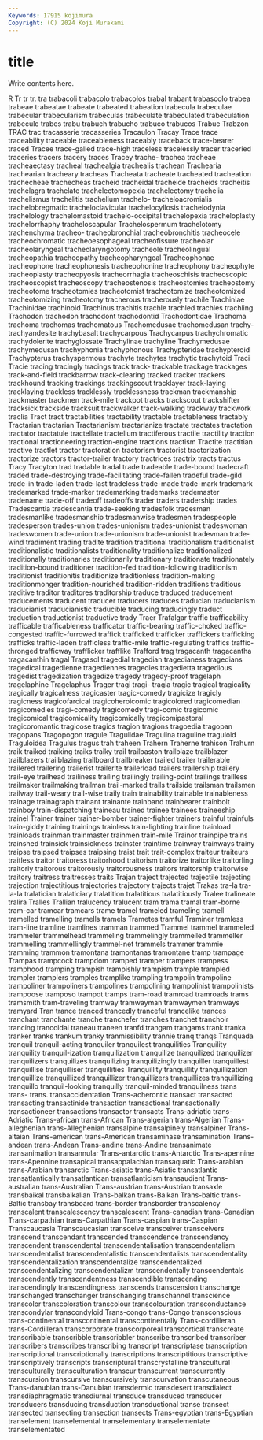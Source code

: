 ```yaml
---
Keywords: 17915 kojimura
Copyright: (C) 2024 Koji Murakami
---
```


# title

Write contents here.



R Tr tr
tr. tra trabacoli trabacolo trabacolos trabal trabant trabascolo trabea trabeae
trabeatae trabeate trabeated trabeation trabecula trabeculae trabecular trabecularism trabeculas trabeculate
trabeculated trabeculation trabecule trabes trabu trabuch trabucho trabuco trabucos Trabue
Trabzon TRAC trac tracasserie tracasseries Tracaulon Tracay Trace trace traceability
traceable traceableness traceably traceback trace-bearer traced Tracee trace-galled trace-high traceless
tracelessly tracer traceried traceries tracers tracery traces Tracey trache- trachea
tracheae tracheaectasy tracheal trachealgia trachealis trachean Trachearia trachearian tracheary tracheas
Tracheata tracheate tracheated tracheation trachecheae trachecheas tracheid tracheidal tracheide tracheids
tracheitis trachelagra trachelate trachelectomopexia trachelectomy trachelia trachelismus trachelitis trachelium trachelo-
tracheloacromialis trachelobregmatic tracheloclavicular trachelocyllosis trachelodynia trachelology trachelomastoid trachelo-occipital trachelopexia tracheloplasty
trachelorrhaphy tracheloscapular Trachelospermum trachelotomy trachenchyma tracheo- tracheobronchial tracheobronchitis tracheocele tracheochromatic
tracheoesophageal tracheofissure tracheolar tracheolaryngeal tracheolaryngotomy tracheole tracheolingual tracheopathia tracheopathy tracheopharyngeal
Tracheophonae tracheophone tracheophonesis tracheophonine tracheophony tracheophyte tracheoplasty tracheopyosis tracheorrhagia tracheoschisis
tracheoscopic tracheoscopist tracheoscopy tracheostenosis tracheostomies tracheostomy tracheotome tracheotomies tracheotomist tracheotomize
tracheotomized tracheotomizing tracheotomy tracherous tracherously trachile Trachiniae Trachinidae trachinoid Trachinus
trachitis trachle trachled trachles trachling Trachodon trachodon trachodont trachodontid Trachodontidae
Trachoma trachoma trachomas trachomatous Trachomedusae trachomedusan trachy- trachyandesite trachybasalt trachycarpous
Trachycarpus trachychromatic trachydolerite trachyglossate Trachylinae trachyline Trachymedusae trachymedusan trachyphonia trachyphonous
Trachypteridae trachypteroid Trachypterus trachyspermous trachyte trachytes trachytic trachytoid Traci Tracie
tracing tracingly tracings track track- trackable trackage trackages track-and-field trackbarrow
track-clearing tracked tracker trackers trackhound tracking trackings trackingscout tracklayer track-laying
tracklaying trackless tracklessly tracklessness trackman trackmanship trackmaster trackmen track-mile trackpot
tracks trackscout trackshifter tracksick trackside tracksuit trackwalker track-walking trackway trackwork
traclia Tract tract tractabilities tractability tractable tractableness tractably Tractarian tractarian
Tractarianism tractarianize tractate tractates tractation tractator tractatule tractellate tractellum tractiferous
tractile tractility traction tractional tractioneering traction-engine tractions tractism Tractite tractitian
tractive tractlet tractor tractoration tractorism tractorist tractorization tractorize tractors tractor-trailer
tractory tractrices tractrix tracts tractus Tracy Tracyton trad tradable tradal
trade tradeable trade-bound tradecraft traded trade-destroying trade-facilitating trade-fallen tradeful trade-gild
trade-in trade-laden trade-last tradeless trade-made trade-mark trademark trademarked trade-marker trademarking
trademarks trademaster tradename trade-off tradeoff tradeoffs trader traders tradership trades
Tradescantia tradescantia trade-seeking tradesfolk tradesman tradesmanlike tradesmanship tradesmanwise tradesmen tradespeople
tradesperson trades-union trades-unionism trades-unionist tradeswoman tradeswomen trade-union trade-unionism trade-unionist tradevman
trade-wind tradiment trading tradite tradition traditional traditionalism traditionalist traditionalistic traditionalists
traditionality traditionalize traditionalized traditionally traditionaries traditionarily traditionary traditionate traditionately tradition-bound
traditioner tradition-fed tradition-following traditionism traditionist traditionitis traditionize traditionless tradition-making traditionmonger
tradition-nourished tradition-ridden traditions traditious traditive traditor traditores traditorship traduce traduced
traducement traducements traducent traducer traducers traduces traducian traducianism traducianist traducianistic
traducible traducing traducingly traduct traduction traductionist traductive trady Traer Trafalgar
traffic trafficability trafficable trafficableness trafficator traffic-bearing traffic-choked traffic-congested traffic-furrowed traffick
trafficked trafficker traffickers trafficking trafficks traffic-laden trafficless traffic-mile traffic-regulating traffics
traffic-thronged trafficway trafflicker trafflike Trafford trag tragacanth tragacantha tragacanthin tragal
Tragasol tragedial tragedian tragedianess tragedians tragedical tragedienne tragediennes tragedies tragedietta
tragedious tragedist tragedization tragedize tragedy tragedy-proof tragelaph tragelaphine Tragelaphus Trager
tragi tragi- tragia tragic tragical tragicality tragically tragicalness tragicaster tragic-comedy
tragicize tragicly tragicness tragicofarcical tragicoheroicomic tragicolored tragicomedian tragicomedies tragi-comedy tragicomedy
tragi-comic tragicomic tragicomical tragicomicality tragicomically tragicomipastoral tragicoromantic tragicose tragics tragion
tragions tragoedia tragopan tragopans Tragopogon tragule Tragulidae Tragulina traguline traguloid
Traguloidea Tragulus tragus trah traheen Trahern Traherne trahison Trahurn traik
traiked traiking traiks traiky trail trailbaston trailblaze trailblazer trailblazers trailblazing
trailboard trailbreaker trailed trailer trailerable trailered trailering trailerist trailerite trailerload
trailers trailership trailery trail-eye trailhead trailiness trailing trailingly trailing-point trailings
trailless trailmaker trailmaking trailman trail-marked trails trailside trailsman trailsmen trailway
trail-weary trail-wise traily train trainability trainable trainableness trainage trainagraph trainant
trainante trainband trainbearer trainbolt trainboy train-dispatching traineau trained trainee trainees
traineeship trainel Trainer trainer trainer-bomber trainer-fighter trainers trainful trainfuls train-giddy
training trainings trainless train-lighting trainline trainload trainloads trainman trainmaster trainmen
train-mile Trainor trainpipe trains trainshed trainsick trainsickness trainster traintime trainway
trainways trainy traipse traipsed traipses traipsing traist trait trait-complex traiteur
traiteurs traitless traitor traitoress traitorhood traitorism traitorize traitorlike traitorling traitorly
traitorous traitorously traitorousness traitors traitorship traitorwise traitory traitress traitresses traits
Trajan traject trajected trajectile trajecting trajection trajectitious trajectories trajectory trajects
trajet Trakas tra-la tra-la-la tralatician tralaticiary tralatition tralatitious tralatitiously Tralee
tralineate tralira Tralles Trallian tralucency tralucent tram trama tramal tram-borne
tram-car tramcar tramcars trame tramel trameled trameling tramell tramelled tramelling
tramells tramels Trametes tramful Traminer tramless tram-line tramline tramlines tramman
trammed Trammel trammel trammeled trammeler trammelhead trammeling trammelingly trammelled trammeller
trammelling trammellingly trammel-net trammels trammer trammie tramming trammon tramontana tramontanas
tramontane tramp trampage Trampas trampcock trampdom tramped tramper trampers trampess
tramphood tramping trampish trampishly trampism trample trampled trampler tramplers tramples
tramplike trampling trampolin trampoline trampoliner trampoliners trampolines trampolining trampolinist trampolinists
trampoose tramposo trampot tramps tram-road tramroad tramroads trams tramsmith tram-traveling
tramway tramwayman tramwaymen tramways tramyard Tran trance tranced trancedly tranceful
trancelike trances tranchant tranchante tranche tranchefer tranches tranchet tranchoir trancing
trancoidal traneau traneen tranfd trangam trangams trank tranka tranker tranks
trankum tranky tranmissibility trannie tranq tranqs Tranquada tranquil tranquil-acting tranquiler
tranquilest tranquilities Tranquility tranquility tranquil-ization tranquilization tranquilize tranquilized tranquilizer tranquilizers
tranquilizes tranquilizing tranquilizingly tranquiller tranquillest tranquillise tranquilliser tranquillities Tranquillity tranquillity
tranquillization tranquillize tranquillized tranquillizer tranquillizers tranquillizes tranquillizing tranquillo tranquil-looking tranquilly
tranquil-minded tranquilness trans trans- trans. transaccidentation Trans-acherontic transact transacted transacting
transactinide transaction transactional transactionally transactioneer transactions transactor transacts Trans-adriatic trans-Adriatic
Trans-african trans-African Trans-algerian trans-Algerian Trans-alleghenian trans-Alleghenian transalpine transalpinely transalpiner Trans-altaian
Trans-american trans-American transaminase transamination Trans-andean trans-Andean Trans-andine trans-Andine transanimate transanimation
transannular Trans-antarctic trans-Antarctic Trans-apennine trans-Apennine transapical transappalachian transaquatic Trans-arabian trans-Arabian
transarctic Trans-asiatic trans-Asiatic transatlantic transatlantically transatlantican transatlanticism transaudient Trans-australian trans-Australian
Trans-austrian trans-Austrian transaxle transbaikal transbaikalian Trans-balkan trans-Balkan Trans-baltic trans-Baltic transbay
transboard trans-border transborder transcalency transcalent transcalescency transcalescent Trans-canadian trans-Canadian Trans-carpathian
trans-Carpathian Trans-caspian trans-Caspian Transcaucasia Transcaucasian transceive transceiver transceivers transcend transcendant
transcended transcendence transcendency transcendent transcendental transcendentalisation transcendentalism transcendentalist transcendentalistic transcendentalists
transcendentality transcendentalization transcendentalize transcendentalized transcendentalizing transcendentalizm transcendentally transcendentals transcendently transcendentness
transcendible transcending transcendingly transcendingness transcends transcension transchange transchanged transchanger transchanging
transchannel transcience transcolor transcoloration transcolour transcolouration transconductance transcondylar transcondyloid Trans-congo
trans-Congo transconscious trans-continental transcontinental transcontinentally Trans-cordilleran trans-Cordilleran transcorporate transcorporeal transcortical
transcreate transcribable transcribble transcribbler transcribe transcribed transcriber transcribers transcribes transcribing
transcript transcriptase transcription transcriptional transcriptionally transcriptions transcriptitious transcriptive transcriptively transcripts
transcriptural transcrystalline transcultural transculturally transculturation transcur transcurrent transcurrently transcursion transcursive
transcursively transcurvation transcutaneous Trans-danubian trans-Danubian transdermic transdesert transdialect transdiaphragmatic transdiurnal
transduce transduced transducer transducers transducing transduction transductional transe transect transected
transecting transection transects Trans-egyptian trans-Egyptian transelement transelemental transelementary transelementate transelementated
